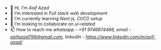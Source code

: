 * 👋 Hi, I’m *Asif Azad*
* 👀 I’m interested in *Full stack web development*
* 🌱 I’m currently learning *Next js, CI/CD setup*
* 💞️ I’m looking to collaborate on *ui-related*
* 📫 How to reach me *whatsapp - +91 9746874466, email - asifazad799@gmail.com, linkedIn - https://www.linkedin.com/in/asif-azad/*
